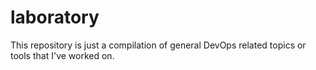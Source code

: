 # laboratory
This repository is just a compilation of general DevOps related topics or tools that I've worked on.
